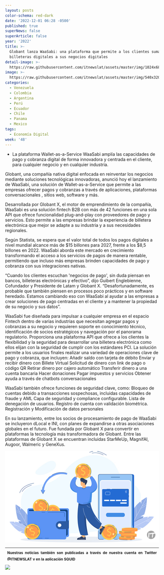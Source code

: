 ```yaml
---
layout: posts
color-schema: red-dark
date: '2022-12-01 06:28 -0500'
published: true
superNews: false
superArticle: false
year: '2022'
title: >-
  Globant lanza WaaSabi: una plataforma que permite a los clientes sumar
  billeteras digitales a sus negocios digitales
detail-image: >-
  https://raw.githubusercontent.com/itnewslat/assets/master/img/1024x680/billetera-digital-g.jpg
image: >-
  https://raw.githubusercontent.com/itnewslat/assets/master/img/540x320/billetera-digital-p.jpg
categories:
  - Venezuela
  - Colombia
  - Argentina
  - Perú
  - Ecuador
  - Chile
  - Panama
  - Mexico
tags:
  - Economía Digital
week: '48'
---
```

- La plataforma Wallet-as-a-Service WaaSabi amplía las capacidades de pago y cobranza digital de forma innovadora y centrada en el cliente, para cualquier negocio y en cualquier industria.

Globant, una compañía nativa digital enfocada en reinventar los negocios mediante soluciones tecnológicas innovadoras, anunció hoy el lanzamiento de WaaSabi, una solución de Wallet-as-a-Service que permite a las empresas ofrecer pagos y cobranzas  a través de aplicaciones, plataformas conversacionales , sitios web, software y más. 
 
Desarrollada por Globant X, el motor de emprendimiento de la compañía, WaaSabi es una solución fintech B2B con más de 42 funciones en una sola API que ofrece funcionalidad plug-and-play con proveedores de pago y servicios. Esto permite a las empresas brindar la experiencia de billetera electrónica que mejor se adapte a su industria y a sus necesidades regionales. 
 
Según Statista, se espera que el valor total de todos los pagos digitales a nivel mundial alcance más de $15 billones para 2027, frente a los $8,5 billones en 2022. WaaSabi aborda este mercado en crecimiento transformando el acceso a los servicios  de pagos de manera rentable, permitiendo que incluso más empresas brinden capacidades de pago y cobranza con sus integraciones nativas.
 
“Cuando los clientes escuchan 'negocios de pago', sin duda piensan en bancos, billeteras electrónicas y efectivo”, dijo Guibert Englebienne, Cofundador y Presidente de Latam y Globant X. “Desafortunadamente, es probable que también piensen en procesos poco prácticos y en software heredado. Estamos cambiando eso con WaaSabi al ayudar a las empresas a crear soluciones de pago centradas en el cliente y a  mantener la propiedad de su negocio y sus datos”.
 
WaaSabi fue diseñada para impulsar a cualquier empresa en el espacio Fintech dentro de varias industrias que necesitan agregar pagos y cobranzas a su negocio y requieren soporte en conocimiento técnico, identificación de socios estratégicos y navegación por el panorama regulatorio. Proporciona una plataforma API que ofrece a los clientes la flexibilidad y la seguridad para desarrollar una billetera electrónica como ellos elijan con la seguridad de cumplir con los estándares PCI. La solución permite a los usuarios finales realizar una variedad de operaciones  clave de pago y cobranza, que incluyen:
Añadir saldo con tarjeta de débito
Envíar y recibir dinero con Billete Virtual
Solicitud de dinero con link de pago o código QR
Retirar dinero por cajero automático
Transferir dinero a una cuenta bancaria
Hacer donaciones
Pagar impuestos y servicios
Obtener ayuda a través de chatbots conversacionales
 
WaaSabi también ofrece funciones de seguridad clave, como:
Bloqueo de cuentas debido a transacciones sospechosas, incluidas capacidades de fraude y AML
Capa de seguridad y compliance configurable.
Lista de denegación de usuarios.
Registro de cuenta con validación biométrica.
Registración y Modificación de datos personales 
 
En su lanzamiento, entre los socios de procesamiento de pago de WaaSabi se incluyeron dLocal e INI, con planes de expandirse a otras asociaciones globales en el futuro. Fue fundada por Globant X para convertir en plataformas la tecnología más transformadora de Globant. Entre las plataformas de Globant X se encuentran incluidas StarMeUp, MagnifAI, Augoor, Walmeric y GeneXus.

![](https://raw.githubusercontent.com/itnewslat/assets/master/img/540x320/billetera-digital-p.jpg)

<table style="height: 42px;" width="569">
<tbody>
<tr>
<td style="text-align: justify;"><sub><strong>Nuestras noticias también son publicadas a través de nuestra cuenta en Twitter <a href="https://twitter.com/itnewslat?lang=es">@ITNEWSLAT</a> y en la aplicación <a href="https://squidapp.co/en/">SQUID</a></strong></sub></td>
</tr>
</tbody>
</table>

<img src="https://tracker.metricool.com/c3po.jpg?hash=56f88a41e39ab42c063cc51676587a04"/>